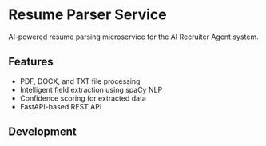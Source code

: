 # Resume Parser Service

AI-powered resume parsing microservice for the AI Recruiter Agent system.

## Features
- PDF, DOCX, and TXT file processing
- Intelligent field extraction using spaCy NLP
- Confidence scoring for extracted data
- FastAPI-based REST API

## Development
```bash
